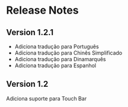 # Release Notes

## Version 1.2.1

* Adiciona tradução para Português
* Adiciona tradução para Chinês Simplificado
* Adiciona tradução para Dinamarquês
* Adiciona tradução para Espanhol


## Version 1.2

Adiciona suporte para Touch Bar
